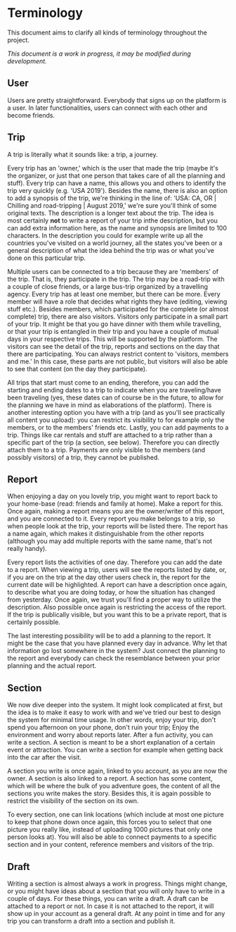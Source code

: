 # Terminology

This document aims to clarify all kinds of terminology throughout the project.

*This document is a work in progress, it may be modified during development.*

## User

Users are pretty straightforward. Everybody that signs up on the platform is a user. In later functionalities, users can connect with each other and become friends.

## Trip

A trip is literally what it sounds like: a trip, a journey.

Every trip has an 'owner,' which is the user that made the trip (maybe it's the organizer, or just that one person that takes care of all the planning and stuff). Every trip can have a name, this allows you and others to identify the trip very quickly (e.g. 'USA 2019'). Besides the name, there is also an option to add a synopsis of the trip, we're thinking in the line of: 'USA: CA, OR \| Chilling and road-tripping \| August 2019,' we're sure you'll think of some original texts. The description is a longer text about the trip. The idea is most certainly **not** to write a report of your trip inthe description, but you can add extra information here, as the name and synopsis are limited to 100 characters. In the description you could for example write up all the countries you've visited on a world journey, all the states you've been or a general description of what the idea behind the trip was or what you've done on this particular trip.

Multiple users can be connected to a trip because they are 'members' of the trip. That is, they participate in the trip. The trip may be a road-trip with a couple of close friends, or a large bus-trip organized by a travelling agency. Every trip has at least one member, but there can be more. Every member will have a role that decides what rights they have (editing, viewing stuff etc.). Besides members, which participated for the complete (or almost complete) trip, there are also visitors. Visitors only participate in a small part of your trip. It might be that you go have dinner with them while travelling, or that your trip is entangled in their trip and you have a couple of mutual days in your respective trips. This will be supported by the platform. The visitors can see the detail of the trip, reports and sections on the day that there are participating. You can always restrict content to 'visitors, members and me.' In this case, these parts are not public, but visitors will also be able to see that content (on the day they participate).

All trips that start must come to an ending, therefore, you can add the starting and ending dates to a trip to indicate when you are traveling/have been traveling (yes, these dates can of course be in the future, to allow for the planning we have in mind as elaborations of the platform). There is another interesting option you have with a trip (and as you'll see practically all content you upload): you can restrict its visibility to for example only the members, or to the members' friends etc. Lastly, you can add payments to a trip. Things like car rentals and stuff are attached to a trip rather than a specific part of the trip (a section, see below). Therefore you can directly attach them to a trip. Payments are only visible to the members (and possibly visitors) of a trip, they cannot be published.

## Report

When enjoying a day on you lovely trip, you might want to report back to your home-base (read: friends and family at home). Make a report for this. Once again, making a report means you are the owner/writer of this report, and you are connected to it. Every report you make belongs to a trip, so when people look at the trip, your reports will be listed there. The report has a name again, which makes it distinguishable from the other reports (although you may add multiple reports with the same name, that's not really handy).

Every report lists the activities of one day. Therefore you can add the date to a report. When viewing a trip, users will see the reports listed by date, or, if you are on the trip at the day other users check in, the report for the current date will be highlighted. A report can have a description once again, to describe what you are doing today, or how the situation has changed from yesterday. Once again, we trust you'll find a proper way to utilize the description. Also possible once again is restricting the access of the report. If the trip is publically visible, but you want this to be a private report, that is certainly possible.

The last interesting possibility will be to add a planning to the report. It might be the case that you have planned every day in advance. Why let that information go lost somewhere in the system? Just connect the planning to the report and everybody can check the resemblance between your prior planning and the actual report.

## Section

We now dive deeper into the system. It might look complicated at first, but the idea is to make it easy to work with and we've tried our best to design the system for minimal time usage. In other words, enjoy your trip, don't spend you afternoon on your phone, don't ruin your trip; Enjoy the environment and worry about reports later. After a fun activity, you can write a section. A section is meant to be a short explanation of a certain event or attraction. You can write a section for example when getting back into the car after the visit.

A section you write is once again, linked to you account, as you are now the owner. A section is also linked to a report. A section has some content, which will be where the bulk of you adventure goes, the content of all the sections you write makes the story. Besides this, it is again possible to restrict the visibility of the section on its own.

To every section, one can link locations (which include at most one picture to keep that phone down once again, this forces you to select that one picture you really like, instead of uploading 1000 pictures that only one person looks at). You will also be able to connect payments to a specific section and in your content, reference members and visitors of the trip.

## Draft

Writing a section is almost always a work in progress. Things might change, or you might have ideas about a section that you will only have to write in a couple of days. For these things, you can write a draft. A draft can be attached to a report or not. In case it is not attached to the report, it will show up in your account as a general draft. At any point in time and for any trip you can transform a draft into a section and publish it.
